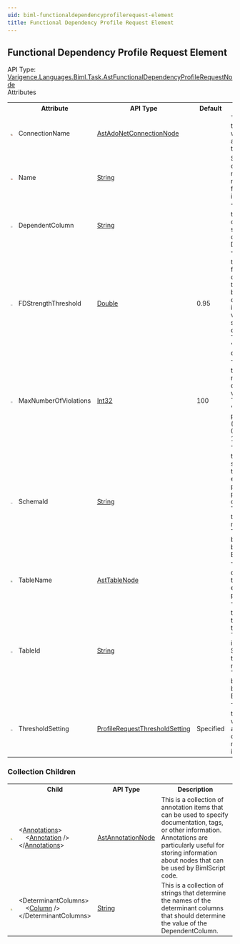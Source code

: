 ```yaml
---
uid: biml-functionaldependencyprofilerequest-element
title: Functional Dependency Profile Request Element
---
```

## Functional Dependency Profile Request Element

<div class="AssemblyInfoGroup"><div class="CrossReferenceGroup"><div class="CrossReferenceHeader">API Type:</div><div class="CrossReferenceValue"><a href="../api-reference/Varigence.Languages.Biml.Task.AstFunctionalDependencyProfileRequestNode.html">Varigence.Languages.Biml.Task.AstFunctionalDependencyProfileRequestNode</a></div></div></div><div class="AttributeGroup"><div class="AttributeGroupHeader">Attributes</div><table id="AttributeList" class="AttributeList"><tbody><tr><th class="AttributeIconColumnHeader">&nbsp;</th><th class="AttributeNameColumnHeader">Attribute</th><th class="AttributeTypeColumnHeader">API Type</th><th class="AttributeDefaultColumnHeader">Default</th><th class="AttributeSummaryColumnHeader">Description</th></tr><tr class="ad0"><td align="center" class="AttributeIcon"><img title="Required reference to an existing definiton." src="attributeRequiredReference.png"></td><td class="AttributeName">ConnectionName</td><td class="AttributeType"><a href="../api-reference/Varigence.Languages.Biml.Connection.AstAdoNetConnectionNode.html">AstAdoNetConnectionNode</a></td><td class="AttributeDefault">&nbsp;</td><td class="AttributeSummary"><div class ="SummaryItem">This value specifies the connection that will be used to access the target table.</div></td></tr><tr class="ad1"><td align="center" class="AttributeIcon"><img title="Required Property" src="attributeRequired.png"></td><td class="AttributeName">Name</td><td class="AttributeType"><a href="https://msdn.microsoft.com/en-us/library/System.String.aspx">String</a></td><td class="AttributeDefault">&nbsp;</td><td class="AttributeSummary"><div class ="SummaryItem">Specifies the name of the object.  This name can be used to reference this object from anywhere else in the program.</div></td></tr><tr class="ad0"><td align="center" class="AttributeIcon"><img title="" src="attribute.png"></td><td class="AttributeName">DependentColumn</td><td class="AttributeType"><a href="https://msdn.microsoft.com/en-us/library/System.String.aspx">String</a></td><td class="AttributeDefault">&nbsp;</td><td class="AttributeSummary"><div class ="SummaryItem">This value specifies the name of the column whose value should be determined by the DeterminantColumns.</div></td></tr><tr class="ad1"><td align="center" class="AttributeIcon"><img title="" src="attribute.png"></td><td class="AttributeName">FDStrengthThreshold</td><td class="AttributeType"><a href="https://msdn.microsoft.com/en-us/library/System.Double.aspx">Double</a></td><td class="AttributeDefault">0.95</td><td class="AttributeSummary"><div class ="SummaryItem">This value specifies the threshold for functional dependency strength that must be satisfied before functional dependency strength is reported.  This value must be specified in conjunction with a ThresholdSetting of 'Specified'.  The default is 0.95.</div></td></tr><tr class="ad0"><td align="center" class="AttributeIcon"><img title="" src="attribute.png"></td><td class="AttributeName">MaxNumberOfViolations</td><td class="AttributeType"><a href="https://msdn.microsoft.com/en-us/library/System.Int32.aspx">Int32</a></td><td class="AttributeDefault">100</td><td class="AttributeSummary"><div class ="SummaryItem">This value specifies the maximum number of functional dependency violations to report.  If ThresholdSetting is 'Exact', then this property is ignored (as it is implied to be 0).  The default is 100.</div></td></tr><tr class="ad1"><td align="center" class="AttributeIcon"><img title="" src="attribute.png"></td><td class="AttributeName">SchemaId</td><td class="AttributeType"><a href="https://msdn.microsoft.com/en-us/library/System.String.aspx">String</a></td><td class="AttributeDefault">&nbsp;</td><td class="AttributeSummary"><div class ="SummaryItem">This value specifies the name of the schema that contains the table that will examined by the data profile task.  This property is used in conjunction with TableId when the table cannot be referenced by the Table property, because it has not been modeled in the Biml project.</div></td></tr><tr class="ad0"><td align="center" class="AttributeIcon"><img title="References an existing definiton." src="attributeReference.png"></td><td class="AttributeName">TableName</td><td class="AttributeType"><a href="../api-reference/Varigence.Languages.Biml.Table.AstTableNode.html">AstTableNode</a></td><td class="AttributeDefault">&nbsp;</td><td class="AttributeSummary"><div class ="SummaryItem">This value specifies a direct connection to the table that will examined by the data profile task.</div></td></tr><tr class="ad1"><td align="center" class="AttributeIcon"><img title="" src="attribute.png"></td><td class="AttributeName">TableId</td><td class="AttributeType"><a href="https://msdn.microsoft.com/en-us/library/System.String.aspx">String</a></td><td class="AttributeDefault">&nbsp;</td><td class="AttributeSummary"><div class ="SummaryItem">This value specifies the name of the table that will examined by the data profile task.  This property is used in conjunction with SchemaId when the table cannot be referenced by the Table property, because it has not been modeled in the Biml project.</div></td></tr><tr class="ad0"><td align="center" class="AttributeIcon"><img title="" src="attribute.png"></td><td class="AttributeName">ThresholdSetting</td><td class="AttributeType"><a href="../api-reference/Varigence.Languages.Biml.Task.ProfileRequestThresholdSetting.html">ProfileRequestThresholdSetting</a></td><td class="AttributeDefault">Specified</td><td class="AttributeSummary"><div class ="SummaryItem">This value specifies the conditions under which the strength of a given functional dependency will be reported. The default is 'Specified'.</div></td></tr></tbody></table></div><div class="ChildGroup">

### Collection Children

<table id="ChildList" class="ChildList"><tbody><tr><th class="ChildIconColumnHeader">&nbsp;</th><th class="ChildNameColumnHeader">Child</th><th class="ChildTypeColumnHeader">API Type</th><th class="ChildSummaryColumnHeader">Description</th></tr><tr class="cd0"><td align="center" class="ChildIcon"><img title="" src="collectionChild.png"><div class="RequiredIcon" title="Required Child"></div><td class="ChildName"><span class="punc">&lt;</span><a href=Varigence.Languages.Biml.AstNode_Annotations.html">Annotations</a><span class="punc">&gt;</span><br />&nbsp;&nbsp;&nbsp;&nbsp;<span class="punc">&lt;</span><a href=Varigence.Languages.Biml.AstAnnotationNode.html">Annotation</a> <span class="punc">/&gt;</span><br /><span class="punc">&lt;/</span><a href=Varigence.Languages.Biml.AstNode_Annotations.html">Annotations</a><span class="punc">&gt;</span></td><td class="ChildType"><a href="../api-reference/Varigence.Languages.Biml.AstAnnotationNode.html">AstAnnotationNode</a></td><td class="ChildSummary"><div class ="SummaryItem">This is a collection of annotation items that can be used to specify documentation, tags, or other information.  Annotations are particularly useful for storing information about nodes that can be used by BimlScript code.</div></td></tr><tr class="cd1"><td align="center" class="ChildIcon"><img title="" src="collectionChild.png"><div class="RequiredIcon" title="Required Child"></div><td class="ChildName"><span class="punc">&lt;</span>DeterminantColumns<span class="punc">&gt;</span><br />&nbsp;&nbsp;&nbsp;&nbsp;<span class="punc">&lt;</span><a href=https://msdn.microsoft.com/en-us/library/System.String.aspx">Column</a> <span class="punc">/&gt;</span><br /><span class="punc">&lt;/</span>DeterminantColumns<span class="punc">&gt;</span></td><td class="ChildType"><a href="https://msdn.microsoft.com/en-us/library/System.String.aspx">String</a></td><td class="ChildSummary"><div class ="SummaryItem">This is a collection of strings that determine the names of the determinant columns that should determine the value of the DependentColumn.</div></td></tr></tbody></table>
</div>
